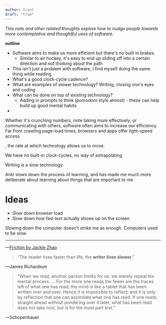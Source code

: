 ```yaml
---
author: Grant
draft: "true"
---
```

*This note and other related thoughts explore how to nudge people towards more contemplative and thoughtful uses of software.*

**outline**
- Software aims to make us more efficient but there's no built in brakes. 
	- Similar to air hockey, it's easy to end up sliding off into a certain direction and not thinking about the path
- This isn't just a problem with software, I find myself doing the same thing while reading
- What's a good clock-cycle cadence?
- What are examples of slower technology? Writing, closing one's eyes and coding
- What can be done on top of existing technology?
	- Adding in prompts to think (pomodoro style almost) - these can help build up good mental habits
- 

Whether it's crunching numbers, note taking more effectively, or communicating with others, software often aims to increase our efficiency. Far from crawling page-load times, browsers and apps offer light-speed access 

,  the rate at which technology allows us to move. 

We have no built-in clock-cycles, no way of extrapolating 

Writing is a slow technology

Anki slows down the process of learning, and has made me much more deliberate about learning about things that are important to me

# Ideas
- Slow down browser load
- Slow down how fast text actually shows up on the screen

Slowing down the computer doesn't strike me as enough. Computers used to be slow. 

---
—[Friction by Jackie Zhao](https://jzhao.xyz/thoughts/friction)

>“The reader lives faster than life, the **writer lives slower**.” 

—James Richardson

>"When we read, another person thinks for us: we merely repeat his mental process. … For the more one reads the fewer are the traces left of what one has read; the mind is like a tablet that has been written over and over. Hence it is impossible to reflect; and it is only by reflection that one can assimilate what one has read. If one reads straight ahead without pondering over it later, what has been read does not take root, but is for the most part lost."

—Schopenhauer

